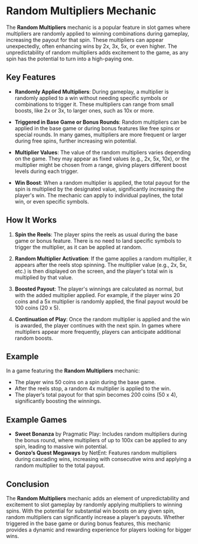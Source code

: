 # Random Multipliers Mechanic

The **Random Multipliers** mechanic is a popular feature in slot games where multipliers are randomly applied to winning combinations during gameplay, increasing the payout for that spin. These multipliers can appear unexpectedly, often enhancing wins by 2x, 3x, 5x, or even higher. The unpredictability of random multipliers adds excitement to the game, as any spin has the potential to turn into a high-paying one.

## Key Features

- **Randomly Applied Multipliers**: During gameplay, a multiplier is randomly applied to a win without needing specific symbols or combinations to trigger it. These multipliers can range from small boosts, like 2x or 3x, to larger ones, such as 10x or more.

- **Triggered in Base Game or Bonus Rounds**: Random multipliers can be applied in the base game or during bonus features like free spins or special rounds. In many games, multipliers are more frequent or larger during free spins, further increasing win potential.

- **Multiplier Values**: The value of the random multipliers varies depending on the game. They may appear as fixed values (e.g., 2x, 5x, 10x), or the multiplier might be chosen from a range, giving players different boost levels during each trigger.

- **Win Boost**: When a random multiplier is applied, the total payout for the spin is multiplied by the designated value, significantly increasing the player's win. The mechanic can apply to individual paylines, the total win, or even specific symbols.

## How It Works

1. **Spin the Reels**: The player spins the reels as usual during the base game or bonus feature. There is no need to land specific symbols to trigger the multiplier, as it can be applied at random.

2. **Random Multiplier Activation**: If the game applies a random multiplier, it appears after the reels stop spinning. The multiplier value (e.g., 2x, 5x, etc.) is then displayed on the screen, and the player's total win is multiplied by that value.

3. **Boosted Payout**: The player's winnings are calculated as normal, but with the added multiplier applied. For example, if the player wins 20 coins and a 5x multiplier is randomly applied, the final payout would be 100 coins (20 x 5).

4. **Continuation of Play**: Once the random multiplier is applied and the win is awarded, the player continues with the next spin. In games where multipliers appear more frequently, players can anticipate additional random boosts.

## Example

In a game featuring the **Random Multipliers** mechanic:
- The player wins 50 coins on a spin during the base game.
- After the reels stop, a random 4x multiplier is applied to the win.
- The player’s total payout for that spin becomes 200 coins (50 x 4), significantly boosting the winnings.

## Example Games

- **Sweet Bonanza** by Pragmatic Play: Includes random multipliers during the bonus round, where multipliers of up to 100x can be applied to any spin, leading to massive win potential.
- **Gonzo’s Quest Megaways** by NetEnt: Features random multipliers during cascading wins, increasing with consecutive wins and applying a random multiplier to the total payout.

## Conclusion

The **Random Multipliers** mechanic adds an element of unpredictability and excitement to slot gameplay by randomly applying multipliers to winning spins. With the potential for substantial win boosts on any given spin, random multipliers can significantly increase a player’s payouts. Whether triggered in the base game or during bonus features, this mechanic provides a dynamic and rewarding experience for players looking for bigger wins.
